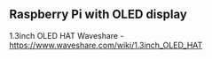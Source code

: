 ## Raspberry Pi with OLED display

1.3inch OLED HAT Waveshare - https://www.waveshare.com/wiki/1.3inch_OLED_HAT
